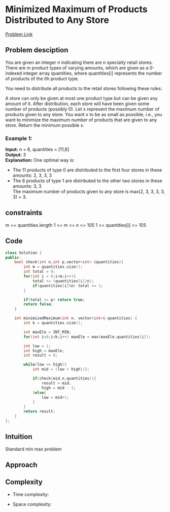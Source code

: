# Minimized Maximum of Products Distributed to Any Store
[Problem Link](https://leetcode.com/problems/minimized-maximum-of-products-distributed-to-any-store/?envType=daily-question&envId=2024-11-14)

## Problem desciption 
You are given an integer n indicating there are n specialty retail stores. There are m product types of varying amounts, which are given as a 0-indexed integer array quantities, where quantities[i] represents the number of products of the ith product type.

You need to distribute all products to the retail stores following these rules:

A store can only be given at most one product type but can be given any amount of it.
After distribution, each store will have been given some number of products (possibly 0). Let x represent the maximum number of products given to any store. You want x to be as small as possible, i.e., you want to minimize the maximum number of products that are given to any store.
Return the minimum possible x.


### Example 1:

**Input:** n = 6, quantities = [11,6]<br>
**Output:** 3<br>
**Explanation:** One optimal way is:<br>
- The 11 products of type 0 are distributed to the first four stores in these amounts: 2, 3, 3, 3<br>
- The 6 products of type 1 are distributed to the other two stores in these amounts: 3, 3<br>
The maximum number of products given to any store is max(2, 3, 3, 3, 3, 3) = 3.<br>


## constraints
m == quantities.length
1 <= m <= n <= 105
1 <= quantities[i] <= 105

## Code
```cpp
class Solution {
public:
    bool check(int n,int p,vector<int> &quantities){
        int m = quantities.size();
        int total = 0;
        for(int i = 0;i<m;i++){
            total += (quantities[i]/n);
            if(quantities[i]%n) total += 1;
        }

        if(total <= p) return true;
        return false;
    }

    int minimizedMaximum(int n, vector<int>& quantities) {
        int k = quantities.size();

        int maxEle = INT_MIN;
        for(int i=0;i<k;i++) maxEle = max(maxEle,quantities[i]);

        int low = 1;
        int high = maxEle;
        int result = 0;

        while(low <= high){
            int mid = (low + high)/2;

            if(check(mid,n,quantities)){
                result = mid;
                high = mid - 1;
            }else{
                low = mid+1;
            }
        }
        return result;
    }
};
```

## Intuition
Standard min max problem 

## Approach


## Complexity
- Time complexity:


- Space complexity:
